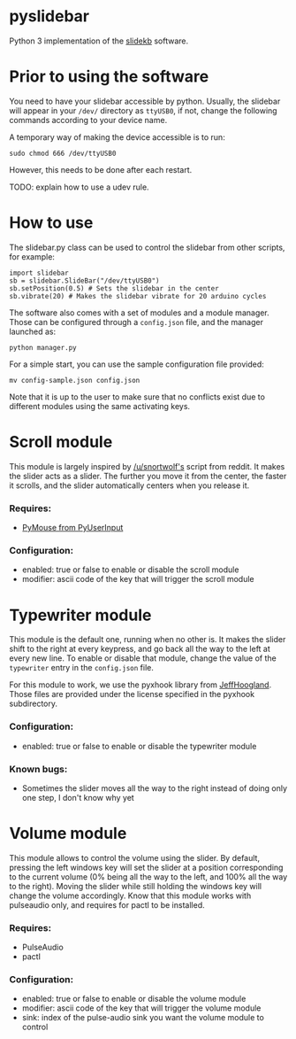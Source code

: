 # pyslidebar

Python 3 implementation of the [slidekb](https://slidekb.com/) software.

# Prior to using the software

You need to have your slidebar accessible by python.
Usually, the slidebar will appear in your `/dev/` directory as `ttyUSB0`, if not, change the following commands according to your device name.

A temporary way of making the device accessible is to run:

    sudo chmod 666 /dev/ttyUSB0

However, this needs to be done after each restart.

TODO: explain how to use a udev rule.

# How to use

The slidebar.py class can be used to control the slidebar from other scripts, for example:

    import slidebar
    sb = slidebar.SlideBar("/dev/ttyUSB0")
    sb.setPosition(0.5) # Sets the slidebar in the center
    sb.vibrate(20) # Makes the slidebar vibrate for 20 arduino cycles

The software also comes with a set of modules and a module manager.
Those can be configured through a `config.json` file, and the manager launched as:

    python manager.py

For a simple start, you can use the sample configuration file provided:

	mv config-sample.json config.json

Note that it is up to the user to make sure that no conflicts exist due to different modules using the same activating keys.

# Scroll module

This module is largely inspired by [/u/snortwolf's](https://www.reddit.com/r/SlideBar/comments/6ojf21/small_python_software_for_linux/dkkv9ek/) script from reddit.
It makes the slider acts as a slider.
The further you move it from the center, the faster it scrolls, and the slider automatically centers when you release it.

### Requires:
 - [PyMouse from PyUserInput](https://github.com/SavinaRoja/PyUserInput)

### Configuration:

 - enabled: true or false to enable or disable the scroll module
 - modifier: ascii code of the key that will trigger the scroll module

# Typewriter module

This module is the default one, running when no other is.
It makes the slider shift to the right at every keypress, and go back all the way to the left at every new line.
To enable or disable that module, change the value of the `typewriter` entry in the `config.json` file.

For this module to work, we use the pyxhook library from [JeffHoogland](https://github.com/JeffHoogland/pyxhook).
Those files are provided under the license specified in the pyxhook subdirectory.

### Configuration:

 - enabled: true or false to enable or disable the typewriter module

### Known bugs:

 - Sometimes the slider moves all the way to the right instead of doing only one step, I don't know why yet

# Volume module

This module allows to control the volume using the slider.
By default, pressing the left windows key will set the slider at a position corresponding to the current volume (0% being all the way to the left, and 100% all the way to the right).
Moving the slider while still holding the windows key will change the volume accordingly.
Know that this module works with pulseaudio only, and requires for pactl to be installed.

### Requires:
 - PulseAudio
 - pactl

### Configuration:

 - enabled: true or false to enable or disable the volume module
 - modifier: ascii code of the key that will trigger the volume module
 - sink: index of the pulse-audio sink you want the volume module to control

